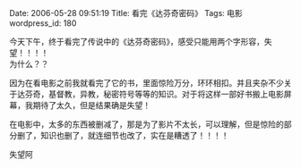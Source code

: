 Date: 2006-05-28 09:51:19
Title: 看完《达芬奇密码》
Tags: 电影
wordpress_id: 180

今天下午，终于看完了传说中的《达芬奇密码》，感受只能用两个字形容，失望！！！！   
为什么？？
 
因为在看电影之前我就看完了它的书，里面惊险万分，环环相扣。并且夹杂不少关于达芬奇，基督教，异教，秘密符号等等的知识。对于将这样一部好书搬上电影屏幕，我期待了太久，但是结果确是失望！
  
在电影中，太多的东西被删减了，那是为了影片不太长，可以理解，但是惊险的部分删了，知识也删了，就连细节也改了，实在是糟透了！！！！ 
 
失望阿  
